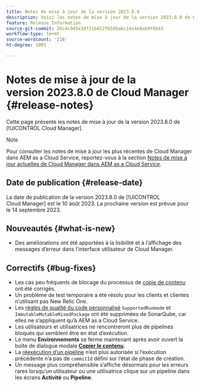 ```yaml
---
title: Notes de mise à jour de la version 2023.8.0
description: Voici les notes de mise à jour de la version 2023.8.0 de Cloud Manager.
feature: Release Information
source-git-commit: 26c4c945e18f21b812f65dbabc14a4e8ab9f6b43
workflow-type: tm+mt
source-wordcount: '216'
ht-degree: 100%

---
```



# Notes de mise à jour de la version 2023.8.0 de Cloud Manager {#release-notes}

Cette page présente les notes de mise à jour de la version 2023.8.0 de [!UICONTROL Cloud Manager].

>[!NOTE]
>
>Pour consulter les notes de mise à jour les plus récentes de Cloud Manager dans AEM as a Cloud Service, reportez-vous à la section [Notes de mise à jour actuelles de Cloud Manager dans AEM as a Cloud Service](https://experienceleague.adobe.com/docs/experience-manager-cloud-service/content/implementing/using-cloud-manager/release-notes-cloud-manager/release-notes-cm-current.html?lang=fr).

## Date de publication {#release-date}

La date de publication de la version 2023.8.0 de [!UICONTROL Cloud Manager] est le 10 août 2023. La prochaine version est prévue pour le 14 septembre 2023.

## Nouveautés {#what-is-new}

* Des améliorations ont été apportées à la lisibilité et à l’affichage des messages d’erreur dans l’interface utilisateur de Cloud Manager.

## Correctifs {#bug-fixes}

* Les cas peu fréquents de blocage du processus de [copie de contenu](/help/using/content-copy.md) ont été corrigés.
* Un problème de test temporaire a été résolu pour les clients et clientes n’utilisant pas New Relic One.
* Les [règles de qualité du code personnalisé](/help/using/custom-code-quality-rules.md) `SupportedRunmode` et `ImmutableMutableMixedPackage` ont été supprimées de SonarQube, car elles ne s’appliquent qu’à AEM as a Cloud Service.
* Les utilisateurs et utilisatrices ne rencontreront plus de pipelines bloqués qui semblent être en état d’exécution.
* Le menu **Environnements** se ferme maintenant après avoir ouvert la boîte de dialogue modale **[Copier le contenu](/help/using/content-copy.md)**.
* La [réexécution d’un pipeline](/help/using/code-deployment.md#reexecute-deployment) n’est plus autorisée si l’exécution précédente n’a pas de `commitId` défini sur l’état de phase de création.
* Un message plus compréhensible s’affiche désormais pour les erreurs rares lorsqu’un utilisateur ou une utilisatrice clique sur un pipeline dans les écrans **Activité** ou **Pipeline**.
